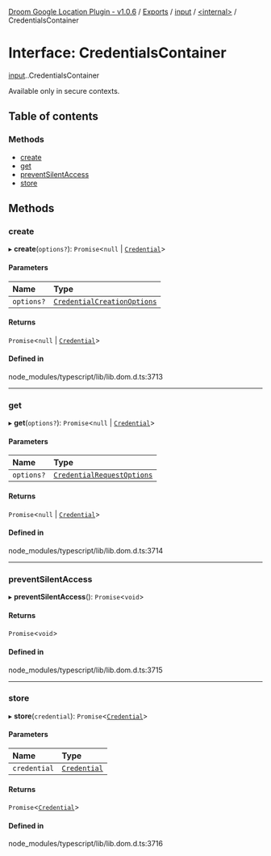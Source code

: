 [Droom Google Location Plugin - v1.0.6](../README.md) / [Exports](../modules.md) / [input](../modules/input.md) / [<internal\>](../modules/input._internal_.md) / CredentialsContainer

# Interface: CredentialsContainer

[input](../modules/input.md).[<internal>](../modules/input._internal_.md).CredentialsContainer

Available only in secure contexts.

## Table of contents

### Methods

- [create](input._internal_.CredentialsContainer.md#create)
- [get](input._internal_.CredentialsContainer.md#get)
- [preventSilentAccess](input._internal_.CredentialsContainer.md#preventsilentaccess)
- [store](input._internal_.CredentialsContainer.md#store)

## Methods

### create

▸ **create**(`options?`): `Promise`<``null`` \| [`Credential`](../modules/input._internal_.md#credential)\>

#### Parameters

| Name | Type |
| :------ | :------ |
| `options?` | [`CredentialCreationOptions`](input._internal_.CredentialCreationOptions.md) |

#### Returns

`Promise`<``null`` \| [`Credential`](../modules/input._internal_.md#credential)\>

#### Defined in

node_modules/typescript/lib/lib.dom.d.ts:3713

___

### get

▸ **get**(`options?`): `Promise`<``null`` \| [`Credential`](../modules/input._internal_.md#credential)\>

#### Parameters

| Name | Type |
| :------ | :------ |
| `options?` | [`CredentialRequestOptions`](input._internal_.CredentialRequestOptions.md) |

#### Returns

`Promise`<``null`` \| [`Credential`](../modules/input._internal_.md#credential)\>

#### Defined in

node_modules/typescript/lib/lib.dom.d.ts:3714

___

### preventSilentAccess

▸ **preventSilentAccess**(): `Promise`<`void`\>

#### Returns

`Promise`<`void`\>

#### Defined in

node_modules/typescript/lib/lib.dom.d.ts:3715

___

### store

▸ **store**(`credential`): `Promise`<[`Credential`](../modules/input._internal_.md#credential)\>

#### Parameters

| Name | Type |
| :------ | :------ |
| `credential` | [`Credential`](../modules/input._internal_.md#credential) |

#### Returns

`Promise`<[`Credential`](../modules/input._internal_.md#credential)\>

#### Defined in

node_modules/typescript/lib/lib.dom.d.ts:3716

